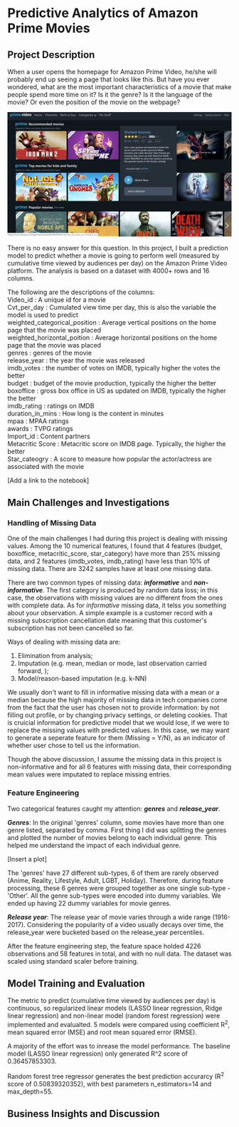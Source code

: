 # Predictive Analytics of Amazon Prime Movies

Project Description
----------------------

When a user opens the homepage for Amazon Prime Video, he/she will probably end up seeing a page that looks like this. But have you ever wondered, what are the most important characteristics of a movie that make people spend more time on it? Is it the genre? Is it the language of the movie? Or even the position of the movie on the webpage? 

<p align="center">
<img src="Amazon%20Prime%20Movie.png" width="600">
</p>

There is no easy answer for this question. In this project, I built a prediction model to predict whether a movie is going to perform well (measured by cumulative time viewed by audiences per day) on the Amazon Prime Video platform. The analysis is based on a dataset with 4000+ rows and 16 columns. 

The following are the descriptions of the columns:<br/>
Video_id	:	A unique id for a movie<br/>
Cvt_per_day	:	Cumulated view time per day, this is also the variable the model is used to predict<br/>
weighted_categorical_position	:	Average vertical positions on the home page that the movie was placed<br/>
weighted_horizontal_poition	:	Average horizontal positions on the home page that the movie was placed<br/>
genres	:	genres of the movie<br/>
release_year	:	the year the movie was released<br/>
imdb_votes	:	the number of votes on IMDB, typically higher the votes the better<br/>
budget	:	budget of the movie production, typically the higher the better<br/>
boxoffice	:	gross box office in US as updated on IMDB, typically the higher the better<br/>
imdb_rating	:	ratings on IMDB<br/>
duration_in_mins	:	How long is the content in minutes<br/>
mpaa	:	MPAA ratings<br/>
awards	:	TVPG ratings<br/>
Import_id	:	Content partners<br/>
Metacritic Score	:	Metacritic score on IMDB page. Typically, the higher the better<br/>
Star_cateogry	:	A score to measure how popular the actor/actress are associated with the movie<br/>

[Add a link to the notebook]

Main Challenges and Investigations
----------------------------------
### Handling of Missing Data
One of the main challenges I had during this project is dealing with missing values. Among the 10 numerical features, I found that 4 features (budget, boxoffice, metacritic_score, star_category) have more than 25% missing data, and 2 features (imdb_votes, imdb_rating) have less than 10% of missing data. There are 3242 samples have at least one missing data.

There are two common types of missing data: _**informative**_ and _**non-informative**_. The first category is produced by random data loss; in this case, the observations with missing values are no different from the ones with complete data. As for _informative_ missing data, it telss you something about your observation. A simple example is a customer record with a missing subscription cancellation date meaning that this customer's subscription has not been cancelled so far. 

Ways of dealing with missing data are: <br/>
1) Elimination from analysis; 
2) Imputation (e.g. mean, median or mode, last observation carried forward, ); 
3) Model/reason-based imputation (e.g. k-NN) 

We usually don't want to fill in informative missing data with a mean or a median because the high majority of missing data in tech companies come from the fact that the user has chosen not to provide information: by not filling out profile, or by changing privacy settings, or deleting cookies. That is cruicial information for predictive model that we would lose, if we were to replace the missing values with predicted values. In this case, we may want to generate a seperate feature for them (Missing = Y/N), as an indicator of whether user chose to tell us the information. 

Though the above discussion, I assume the missing data in this project is non-informative and for all 6 features with missing data, their corresponding mean values were imputated to replace missing entries. 

### Feature Engineering 
Two categorical features caught my attention: _**genres**_ and _**release_year**_. 

_**Genres**_: In the original 'genres' column, some movies have more than one genre listed, separated by comma. First thing I did was splitting the genres and plotted the number of movies belong to each individual genre. This helped me understand the impact of each individual genre. 
 
[Insert a plot]

The 'genres' have 27 different sub-types, 6 of them are rarely observed (Anime, Reality, Lifestyle, Adult, LGBT, Holiday). Therefore, during feature processing, these 6 genres were grouped together as one single sub-type - 'Other'. All the genre sub-types were encoded into dummy variables. We ended up having 22 dummy variables for movie genres. 

_**Release year**_: The release year of movie varies through a wide range (1916-2017). Considering the popularity of a video usually decays over time, the release_year were bucketed based on the release_year percentiles. 

After the feature engineering step, the feature space holded 4226 observations and 58 features in total, and with no null data. The dataset was scaled using standard scaler before training. 

Model Training and Evaluation 
-----------------------------
The metric to predict (cumulative time viewed by audiences per day) is continuous, so regularized linear models (LASSO linear regression, Ridge linear regression) and non-linear model (random forest regression) were implemented and evalualted. 5 models were compared using coefficient R<sup>2</sup>, mean squared error (MSE) and root mean squared error (RMSE). 

A majority of the effort was to inrease the model performance. The baseline model (LASSO linear regression) only generated R^2 score of 0.36457853303. 

Random forest tree regressor generates the best prediction accurarcy (R<sup>2</sup> score of 0.50839320352), with best parameters n_estimators=14 and max_depth=55. 

Business Insights and Discussion
--------------------------------








